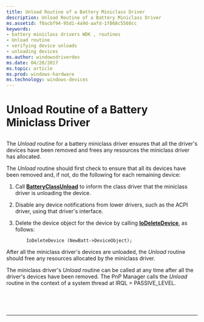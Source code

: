 ```yaml
---
title: Unload Routine of a Battery Miniclass Driver
description: Unload Routine of a Battery Miniclass Driver
ms.assetid: f0acbf94-95d1-4a9d-aafd-1f868c5560cc
keywords:
- battery miniclass drivers WDK , routines
- Unload routine
- verifying device unloads
- unloading devices
ms.author: windowsdriverdev
ms.date: 04/20/2017
ms.topic: article
ms.prod: windows-hardware
ms.technology: windows-devices
---
```


# Unload Routine of a Battery Miniclass Driver


## <span id="ddk_unload_routine_of_battery_miniclass_driver_dg"></span><span id="DDK_UNLOAD_ROUTINE_OF_BATTERY_MINICLASS_DRIVER_DG"></span>


The *Unload* routine for a battery miniclass driver ensures that all the driver's devices have been removed and frees any resources the miniclass driver has allocated.

The *Unload* routine should first check to ensure that all its devices have been removed and, if not, do the following for each remaining device:

1.  Call [**BatteryClassUnload**](https://msdn.microsoft.com/library/windows/hardware/ff536271) to inform the class driver that the miniclass driver is unloading the device.

2.  Disable any device notifications from lower drivers, such as the ACPI driver, using that driver's interface.

3.  Delete the device object for the device by calling [**IoDeleteDevice**](https://msdn.microsoft.com/library/windows/hardware/ff549083), as follows:

    ```
        IoDeleteDevice (NewBatt->DeviceObject);
    ```

After all the miniclass driver's devices are unloaded, the *Unload* routine should free any resources allocated by the miniclass driver.

The miniclass driver's *Unload* routine can be called at any time after all the driver's devices have been removed. The PnP Manager calls the *Unload* routine in the context of a system thread at IRQL = PASSIVE\_LEVEL.

 

 


--------------------


